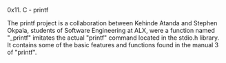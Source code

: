 0x11. C - printf


The printf project is a collaboration between Kehinde Atanda and Stephen Okpala,
students of Software Engineering at ALX, were a function named "_printf" imitates the actual "printf" command located in the stdio.h library.
It contains some of the basic features and functions found in the manual 3 of "printf".
